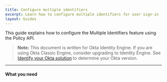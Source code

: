 ```yaml
---
title: Configure multiple identifiers
excerpt: Learn how to configure multiple identifiers for user sign-in
layout: Guides
---
```


<ApiLifecycle access="ie" />

<ApiLifecycle access="ea" />


This guide explains how to configure the Multiple Identifiers feature using the Policy API.

> **Note:** This document is written for Okta Identity Engine. If you are using Okta Classic Engine, consider upgrading to Identity Engine. See [Identify your Okta solution](https://help.okta.com/okta_help.htm?type=oie&id=ext-oie-version) to determine your Okta version.

---

#### What you need





